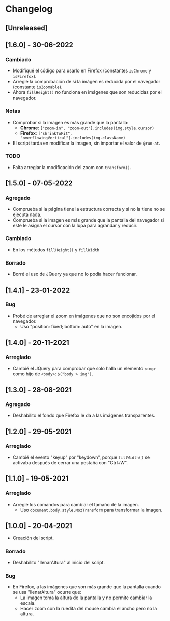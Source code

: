 # Changelog

## [Unreleased]

## [1.6.0] - 30-06-2022

### Cambiado

- Modifiqué el código para usarlo en Firefox (constantes `isChrome` y `isFirefox`).
- Arreglé la comprobación de si la imágen es reducida por el navegador (constante `isZoomable`).
- Ahora `fillHeight()` no funciona en imágenes que son reducidas por el navegador.

### Notas

- Comprobar si la imagen es más grande que la pantalla:
    - **Chrome**: `["zoom-in", "zoom-out"].includes(img.style.cursor)`
    - **Firefox**: `["shrinkToFit", "overflowingVertical"].includes(img.className)`
- El script tarda en modificar la imagen, sin importar el valor de `@run-at`.

### TODO

- Falta arreglar la modificación del zoom con `transform()`.

## [1.5.0] - 07-05-2022

### Agregado

- Comprueba si la página tiene la estructura correcta y si no la tiene no se ejecuta nada.
- Comprueba si la imagen es más grande que la pantalla del navegador si este le asigna el cursor con la lupa para agrandar y reducir.

### Cambiado

- En los métodos `fillHeight()` y `fillWidth`

### Borrado

- Borré el uso de JQuery ya que no lo podía hacer funcionar.

## [1.4.1] - 23-01-2022

### Bug

- Probé de arreglar el zoom en imágenes que no son encojidos por el navegador.
    - Uso "position: fixed; bottom: auto" en la imagen.

## [1.4.0] - 20-11-2021

### Arreglado

- Cambié el JQuery para comprobar que solo halla un elemento `<img>` como hijo de `<body>`: `$("body > img")`.

## [1.3.0] - 28-08-2021

### Agregado

- Deshabilito el fondo que Firefox le da a las imágenes transparentes.

## [1.2.0] - 29-05-2021

### Arreglado

- Cambié el evento "keyup" por "keydown", porque `fillWidth()` se activaba después de cerrar una pestaña con "Ctrl+W".

## [1.1.0] - 19-05-2021

### Arreglado

- Arreglé los comandos para cambiar el tamaño de la imagen.
    - Uso `document.body.style.MozTransform` para transformar la imagen.

## [1.0.0] - 20-04-2021

- Creación del script.

### Borrado

- Deshabilito "llenarAltura" al inicio del script.

### Bug

- En Firefox, a las imágenes que son más grande que la pantalla cuando se usa "llenarAltura" ocurre que:
    - La imagen toma la altura de la pantalla y no permite cambiar la escala.
    - Hacer zoom con la ruedita del mouse cambia el ancho pero no la altura.

